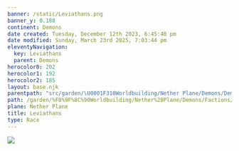 ```yaml
---
banner: /static/Leviathans.png
banner_y: 0.188
continent: Demons
date created: Tuesday, December 12th 2023, 6:45:40 pm
date modified: Sunday, March 23rd 2025, 7:03:44 pm
eleventyNavigation:
  key: Leviathans
  parent: Demons
herocolor0: 202
herocolor1: 192
herocolor2: 185
layout: base.njk
parentpath: "src/garden/\U0001F310Worldbuilding/Nether Plane/Demons/Demons.md"
path: /garden/%F0%9F%8C%90Worldbuilding/Nether%20Plane/Demons/Factions/Leviathans/
plane: Nether Plane
title: Leviathans
type: Race
---
```


![](/static/Leviathans.png)
